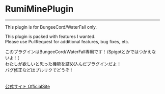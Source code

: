 # RumiMinePlugin
___
This plugin is for BungeeCord/WaterFall only.

This plugin is packed with features I wanted.<BR>
Please use PullRequest for additional features, bug fixes, etc.<BR>

このプラグインはBungeeCord/WaterFall専用です！(Spigotとかではつかえないよ！)<BR>
わたしが欲しいと思った機能を詰め込んだプラグインだよ！<BR>
バグ修正などはプルリクでどうぞ！<BR>
<BR>
<BR>
[公式サイト OfficialSite](https://rumiserver.com/sinch/MineCraftPlugins/RMP)